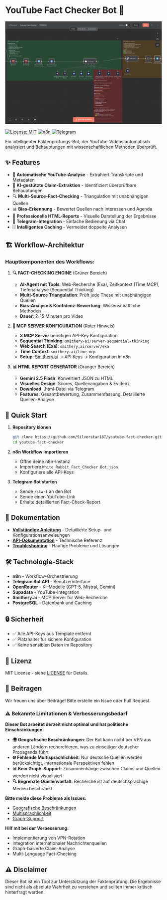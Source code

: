# YouTube Fact Checker Bot 🤖

![YouTube Fact Checker Workflow](fact_checker_n8n.png)

[![License: MIT](https://img.shields.io/badge/License-MIT-yellow.svg)](https://opensource.org/licenses/MIT)
[![n8n](https://img.shields.io/badge/n8n-Workflow-blue)](https://n8n.io)
[![Telegram](https://img.shields.io/badge/Telegram-Bot-2CA5E0)](https://telegram.org)

Ein intelligenter Faktenprüfungs-Bot, der YouTube-Videos automatisch analysiert und Behauptungen mit wissenschaftlichen Methoden überprüft.

## ✨ Features

- 🎥 **Automatische YouTube-Analyse** - Extrahiert Transkripte und Metadaten
- 🧠 **KI-gestützte Claim-Extraktion** - Identifiziert überprüfbare Behauptungen
- 🔍 **Multi-Source-Fact-Checking** - Triangulation mit unabhängigen Quellen
- 📊 **Bias-Erkennung** - Bewertet Quellen nach Interessen und Agenda
- 📄 **Professionelle HTML-Reports** - Visuelle Darstellung der Ergebnisse
- 💬 **Telegram-Integration** - Einfache Bedienung via Chat
- 🗄️ **Intelligentes Caching** - Vermeidet doppelte Analysen

## 🏗️ Workflow-Architektur

### Hauptkomponenten des Workflows:

1. **🔍 FACT-CHECKING ENGINE** (Grüner Bereich)
   - **AI-Agent mit Tools**: Web-Recherche (Exa), Zeitkontext (Time MCP), Tiefenanalyse (Sequential Thinking)
   - **Multi-Source Triangulation**: Prüft jede These mit unabhängigen Quellen
   - **Bias-Analyse & Konfidenz-Bewertung**: Wissenschaftliche Methoden
   - **Dauer**: 2-15 Minuten pro Video

2. **🔑 MCP SERVER KONFIGURATION** (Roter Hinweis)
   - **3 MCP Server** benötigen API-Key Konfiguration
   - **Sequential Thinking**: `smithery-ai/server-sequential-thinking`
   - **Web Search (Exa)**: `smithery.ai/server/exa`
   - **Time Context**: `smithery.ai/time-mcp`
   - **Setup**: [Smithery.ai](https://smithery.ai) → API Keys → Konfiguration in n8n

3. **📊 HTML REPORT GENERATOR** (Oranger Bereich)
   - **Gemini 2.5 Flash**: Konvertiert JSON zu HTML
   - **Visuelles Design**: Scores, Quellenangaben & Evidenz
   - **Download**: .html-Datei via Telegram
   - **Features**: Gesamtbewertung, Zusammenfassung, Detaillierte Quellen-Analyse

## 🚀 Quick Start

1. **Repository klonen**
   ```bash
   git clone https://github.com/Silverstar187/youtube-fact-checker.git
   cd youtube-fact-checker
   ```

2. **n8n Workflow importieren**
   - Öffne deine n8n-Instanz
   - Importiere `White_Rabbit_Fact_Checker Bot.json`
   - Konfiguriere alle API-Keys

3. **Telegram Bot starten**
   - Sende `/start` an den Bot
   - Sende einen YouTube-Link
   - Erhalte detaillierten Fact-Check-Report

## 📖 Dokumentation

- **[Vollständige Anleitung](Anleitung.md)** - Detaillierte Setup- und Konfigurationsanweisungen
- **[API-Dokumentation](docs/api.md)** - Technische Referenz
- **[Troubleshooting](docs/troubleshooting.md)** - Häufige Probleme und Lösungen

## 🛠️ Technologie-Stack

- **n8n** - Workflow-Orchestrierung
- **Telegram Bot API** - Benutzerinterface
- **OpenRouter** - KI-Modelle (GPT-5, Mistral, Gemini)
- **Supadata** - YouTube-Integration
- **Smithery.ai** - MCP Server für Web-Recherche
- **PostgreSQL** - Datenbank und Caching

## 🔒 Sicherheit

- ✅ Alle API-Keys aus Template entfernt
- ✅ Platzhalter für sichere Konfiguration
- ✅ Keine sensiblen Daten im Repository

## 📄 Lizenz

MIT License - siehe [LICENSE](LICENSE) für Details.

## 🤝 Beitragen

Wir freuen uns über Beiträge! Bitte erstelle ein Issue oder Pull Request.

### ⚠️ Bekannte Limitationen & Verbesserungsbedarf

**Dieser Bot arbeitet derzeit nicht optimal und hat politische Einschränkungen:**

- **🌍 Geografische Beschränkungen**: Der Bot kann nicht per VPN aus anderen Ländern recherchieren, was zu einseitiger deutscher Propaganda führt
- **🌐 Fehlende Multisprachlichkeit**: Nur deutsche Quellen werden berücksichtigt, internationale Perspektiven fehlen
- **📊 Kein Graph-Support**: Zusammenhänge zwischen Claims und Quellen werden nicht visualisiert
- **🔍 Begrenzte Quellenvielfalt**: Recherche ist auf deutschsprachige Medien beschränkt

**Bitte melde diese Probleme als Issues:**
- [Geografische Beschränkungen](https://github.com/Silverstar187/youtube-fact-checker/issues/new?title=Geografische%20Beschränkungen%20-%20VPN%20Support%20benötigt)
- [Multisprachlichkeit](https://github.com/Silverstar187/youtube-fact-checker/issues/new?title=Multisprachlichkeit%20-%20Internationale%20Quellen%20benötigt)
- [Graph-Support](https://github.com/Silverstar187/youtube-fact-checker/issues/new?title=Graph-Support%20-%20Claim-Verbindungen%20visualisieren)

**Hilf mit bei der Verbesserung:**
- Implementierung von VPN-Rotation
- Integration internationaler Nachrichtenquellen
- Graph-basierte Claim-Analyse
- Multi-Language Fact-Checking

## ⚠️ Disclaimer

Dieser Bot ist ein Tool zur Unterstützung der Faktenprüfung. Die Ergebnisse sind nicht als absolute Wahrheit zu verstehen und sollten immer kritisch hinterfragt werden.
